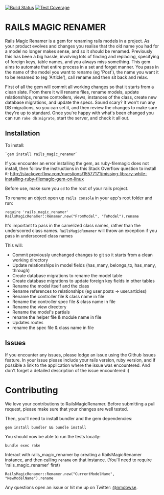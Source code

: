 [![Build Status](https://img.shields.io/travis/nickdowse/rails_magic_renamer.svg)](https://travis-ci.org/nickdowse/rails_magic_renamer) 
[![Test Coverage](https://codeclimate.com/github/nickdowse/rails_magic_renamer/badges/coverage.svg)](https://codeclimate.com/github/nickdowse/rails_magic_renamer/coverage)
  

# RAILS MAGIC RENAMER

Rails Magic Renamer is a gem for renaming rails models in a project. As your product evolves and changes you realise that the old name you had for a model no longer makes sense, and so it should be renamed. Previously this has been a big hassle, involving lots of finding and replacing, specifying of foreign keys, table names, and you always miss something. This gem aims to automate that entire process in a set and forget manner. You pass in the name of the model you want to rename (eg 'Post'), the name you want it to be renamed to (eg 'Article'), call rename and then sit back and relax.

First of all the gem will commit all working changes so that it starts from a clean slate. From there it will rename files, rename models, update relationships, rename controllers, views, instances of the class, create new database migrations, and update the specs. Sound scary? It won't run any DB migrations, so you can set it, and then review the changes to make sure they're up to standard. Once you're happy with what's been changed you can run `rake db:migrate`, start the server, and check it all out.

## Installation

To install:

    `gem install rails_magic_renamer`

If you encounter an error installing the gem, as ruby-filemagic does not install, then follow the instructions in this Stack Overflow question to install it: http://stackoverflow.com/questions/15577171/missing-library-while-installing-ruby-filemagic-gem-on-linux

Before use, make sure you `cd` to the root of your rails project.

To rename an object open up `rails console` in your app's root folder and run:

    require 'rails_magic_renamer'
    RailsMagicRenamer::Renamer.new("FromModel", "ToModel").rename

It's important to pass in the camelized class names, rather than the underscored class names. `RailsMagicRenamer` will throw an exception if you pass in underscored class names

This will:

* Commit previously unchanged changes to git so it starts from a clean working directory
* Update relationships in model fields (has_many, belongs_to, has_many, through)
* Create database migrations to rename the model table
* Create database migrations to update foreign key fields in other tables
* Rename the model itself and the class
* Rename references to relationships (eg user.posts -> user.articles)
* Rename the controller file & class name in file
* Rename the controller spec file & class name in file
* Rename the view directory
* Rename the model's partials
* rename the helper file & module name in file
* Updates routes
* rename the spec file & class name in file

## Issues

If you encounter any issues, please lodge an issue using the Github Issues feature. In your issue please include your rails version, ruby version, and if possible a link to the application where the issue was encountered. And don't forget a detailed description of the issue encountered :)

# Contributing

We love your contributions to RailsMagicRenamer. Before submitting a pull request, please make sure that your changes are well tested.

Then, you'll need to install bundler and the gem dependencies:

  `gem install bundler && bundle install`

  You should now be able to run the tests locally:

    bundle exec rake

Interact with rails_magic_renamer by creating a RailsMagicRenamer instance, and then calling `rename` on that instance. (You'll need to require 'rails_magic_renamer' first)
  
    RailsMagicRenamer::Renamer.new("CurrentModelName", "NewModelName").rename

Any questions open an issue or hit me up on Twitter: [@nmdowse](https://twitter.com/nmdowse).
